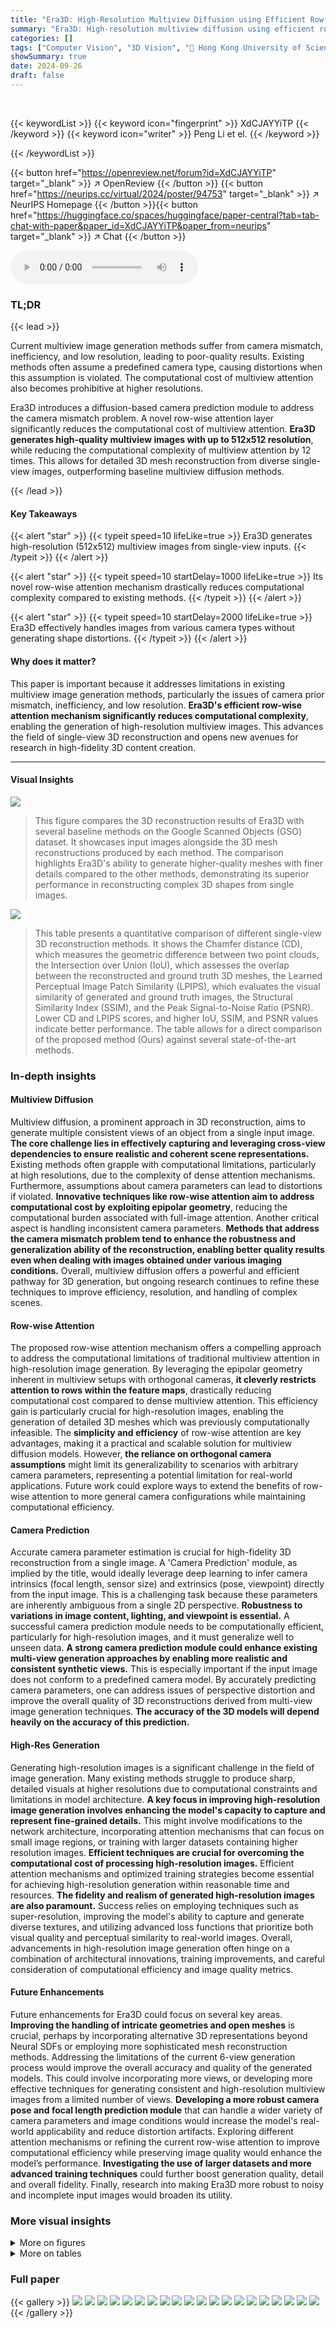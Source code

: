 ```yaml
---
title: "Era3D: High-Resolution Multiview Diffusion using Efficient Row-wise Attention"
summary: "Era3D: High-resolution multiview diffusion using efficient row-wise attention, generates high-quality multiview images from single views, overcoming prior limitations."
categories: []
tags: ["Computer Vision", "3D Vision", "🏢 Hong Kong University of Science and Technology",]
showSummary: true
date: 2024-09-26
draft: false
---
```


<br>

{{< keywordList >}}
{{< keyword icon="fingerprint" >}} XdCJAYYiTP {{< /keyword >}}
{{< keyword icon="writer" >}} Peng Li et el. {{< /keyword >}}
 
{{< /keywordList >}}

{{< button href="https://openreview.net/forum?id=XdCJAYYiTP" target="_blank" >}}
↗ OpenReview
{{< /button >}}
{{< button href="https://neurips.cc/virtual/2024/poster/94753" target="_blank" >}}
↗ NeurIPS Homepage
{{< /button >}}{{< button href="https://huggingface.co/spaces/huggingface/paper-central?tab=tab-chat-with-paper&paper_id=XdCJAYYiTP&paper_from=neurips" target="_blank" >}}
↗ Chat
{{< /button >}}



<audio controls>
    <source src="https://ai-paper-reviewer.com/XdCJAYYiTP/podcast.wav" type="audio/wav">
    Your browser does not support the audio element.
</audio>


### TL;DR


{{< lead >}}

Current multiview image generation methods suffer from camera mismatch, inefficiency, and low resolution, leading to poor-quality results.  Existing methods often assume a predefined camera type, causing distortions when this assumption is violated.  The computational cost of multiview attention also becomes prohibitive at higher resolutions. 

Era3D introduces a diffusion-based camera prediction module to address the camera mismatch problem. A novel row-wise attention layer significantly reduces the computational cost of multiview attention.  **Era3D generates high-quality multiview images with up to 512x512 resolution**, while reducing the computational complexity of multiview attention by 12 times.  This allows for detailed 3D mesh reconstruction from diverse single-view images, outperforming baseline multiview diffusion methods.

{{< /lead >}}


#### Key Takeaways

{{< alert "star" >}}
{{< typeit speed=10 lifeLike=true >}} Era3D generates high-resolution (512x512) multiview images from single-view inputs. {{< /typeit >}}
{{< /alert >}}

{{< alert "star" >}}
{{< typeit speed=10 startDelay=1000 lifeLike=true >}} Its novel row-wise attention mechanism drastically reduces computational complexity compared to existing methods. {{< /typeit >}}
{{< /alert >}}

{{< alert "star" >}}
{{< typeit speed=10 startDelay=2000 lifeLike=true >}} Era3D effectively handles images from various camera types without generating shape distortions. {{< /typeit >}}
{{< /alert >}}

#### Why does it matter?
This paper is important because it addresses limitations in existing multiview image generation methods, particularly the issues of camera prior mismatch, inefficiency, and low resolution.  **Era3D's efficient row-wise attention mechanism significantly reduces computational complexity**, enabling the generation of high-resolution multiview images.  This advances the field of single-view 3D reconstruction and opens new avenues for research in high-fidelity 3D content creation.

------
#### Visual Insights



![](https://ai-paper-reviewer.com/XdCJAYYiTP/figures_1_1.jpg)

> This figure compares the 3D reconstruction results of Era3D with several baseline methods on the Google Scanned Objects (GSO) dataset.  It showcases input images alongside the 3D mesh reconstructions produced by each method.  The comparison highlights Era3D's ability to generate higher-quality meshes with finer details compared to the other methods, demonstrating its superior performance in reconstructing complex 3D shapes from single images.





![](https://ai-paper-reviewer.com/XdCJAYYiTP/tables_8_1.jpg)

> This table presents a quantitative comparison of different single-view 3D reconstruction methods.  It shows the Chamfer distance (CD), which measures the geometric difference between two point clouds, the Intersection over Union (IoU), which assesses the overlap between the reconstructed and ground truth 3D meshes, the Learned Perceptual Image Patch Similarity (LPIPS), which evaluates the visual similarity of generated and ground truth images, the Structural Similarity Index (SSIM), and the Peak Signal-to-Noise Ratio (PSNR). Lower CD and LPIPS scores, and higher IoU, SSIM, and PSNR values indicate better performance.  The table allows for a direct comparison of the proposed method (Ours) against several state-of-the-art methods.





### In-depth insights


#### Multiview Diffusion
Multiview diffusion, a prominent approach in 3D reconstruction, aims to generate multiple consistent views of an object from a single input image.  **The core challenge lies in effectively capturing and leveraging cross-view dependencies to ensure realistic and coherent scene representations.**  Existing methods often grapple with computational limitations, particularly at high resolutions, due to the complexity of dense attention mechanisms.  Furthermore, assumptions about camera parameters can lead to distortions if violated.  **Innovative techniques like row-wise attention aim to address computational cost by exploiting epipolar geometry**, reducing the computational burden associated with full-image attention.  Another critical aspect is handling inconsistent camera parameters. **Methods that address the camera mismatch problem tend to enhance the robustness and generalization ability of the reconstruction, enabling better quality results even when dealing with images obtained under various imaging conditions.** Overall, multiview diffusion offers a powerful and efficient pathway for 3D generation, but ongoing research continues to refine these techniques to improve efficiency, resolution, and handling of complex scenes.

#### Row-wise Attention
The proposed row-wise attention mechanism offers a compelling approach to address the computational limitations of traditional multiview attention in high-resolution image generation.  By leveraging the epipolar geometry inherent in multiview setups with orthogonal cameras, **it cleverly restricts attention to rows within the feature maps**, drastically reducing computational cost compared to dense multiview attention. This efficiency gain is particularly crucial for high-resolution images, enabling the generation of detailed 3D meshes which was previously computationally infeasible.  The **simplicity and efficiency** of row-wise attention are key advantages, making it a practical and scalable solution for multiview diffusion models.  However, **the reliance on orthogonal camera assumptions** might limit its generalizability to scenarios with arbitrary camera parameters, representing a potential limitation for real-world applications. Future work could explore ways to extend the benefits of row-wise attention to more general camera configurations while maintaining computational efficiency.

#### Camera Prediction
Accurate camera parameter estimation is crucial for high-fidelity 3D reconstruction from a single image.  A 'Camera Prediction' module, as implied by the title, would ideally leverage deep learning to infer camera intrinsics (focal length, sensor size) and extrinsics (pose, viewpoint) directly from the input image. This is a challenging task because these parameters are inherently ambiguous from a single 2D perspective.  **Robustness to variations in image content, lighting, and viewpoint is essential.** A successful camera prediction module needs to be computationally efficient, particularly for high-resolution images, and it must generalize well to unseen data.  **A strong camera prediction module could enhance existing multi-view generation approaches by enabling more realistic and consistent synthetic views.**  This is especially important if the input image does not conform to a predefined camera model. By accurately predicting camera parameters, one can address issues of perspective distortion and improve the overall quality of 3D reconstructions derived from multi-view image generation techniques. **The accuracy of the 3D models will depend heavily on the accuracy of this prediction.**

#### High-Res Generation
Generating high-resolution images is a significant challenge in the field of image generation.  Many existing methods struggle to produce sharp, detailed visuals at higher resolutions due to computational constraints and limitations in model architecture.  **A key focus in improving high-resolution image generation involves enhancing the model's capacity to capture and represent fine-grained details.** This might involve modifications to the network architecture, incorporating attention mechanisms that can focus on small image regions, or training with larger datasets containing higher resolution images.  **Efficient techniques are crucial for overcoming the computational cost of processing high-resolution images.** Efficient attention mechanisms and optimized training strategies become essential for achieving high-resolution generation within reasonable time and resources.  **The fidelity and realism of generated high-resolution images are also paramount.**  Success relies on employing techniques such as super-resolution, improving the model's ability to capture and generate diverse textures, and utilizing advanced loss functions that prioritize both visual quality and perceptual similarity to real-world images. Overall, advancements in high-resolution image generation often hinge on a combination of architectural innovations, training improvements, and careful consideration of computational efficiency and image quality metrics.

#### Future Enhancements
Future enhancements for Era3D could focus on several key areas. **Improving the handling of intricate geometries and open meshes** is crucial, perhaps by incorporating alternative 3D representations beyond Neural SDFs or employing more sophisticated mesh reconstruction methods.  Addressing the limitations of the current 6-view generation process would improve the overall accuracy and quality of the generated models. This could involve incorporating more views, or developing more effective techniques for generating consistent and high-resolution multiview images from a limited number of views.  **Developing a more robust camera pose and focal length prediction module** that can handle a wider variety of camera parameters and image conditions would increase the model's real-world applicability and reduce distortion artifacts.  Exploring different attention mechanisms or refining the current row-wise attention to improve computational efficiency while preserving image quality would enhance the model’s performance. **Investigating the use of larger datasets and more advanced training techniques** could further boost generation quality, detail and overall fidelity. Finally, research into making Era3D more robust to noisy and incomplete input images would broaden its utility.


### More visual insights

<details>
<summary>More on figures
</summary>


![](https://ai-paper-reviewer.com/XdCJAYYiTP/figures_1_2.jpg)

> This figure shows the results of Era3D on various single-view images. Given a single image as input, Era3D generates multiple high-resolution (512x512) images from different viewpoints, as if viewed from an orthogonal camera. These generated images can then be used to reconstruct a 3D mesh model using the NeuS method.


![](https://ai-paper-reviewer.com/XdCJAYYiTP/figures_2_1.jpg)

> This figure illustrates three different types of multiview attention mechanisms used in multiview image generation.  (a) shows a dense attention approach, where all features are processed together. (b) and (c) demonstrate the epipolar attention method, that leverages epipolar geometry to reduce computational cost. (d) and (e) show the canonical camera setting and the row-wise attention approach developed in this paper. Row-wise attention takes advantage of aligned epipolar lines and orthogonal cameras in the canonical setting to further optimize computational complexity.


![](https://ai-paper-reviewer.com/XdCJAYYiTP/figures_4_1.jpg)

> This figure shows the overall pipeline of Era3D for 3D mesh reconstruction from a single-view image.  It begins with an input image that may have arbitrary intrinsic and viewpoint parameters.  The EFReg (Elevation and Focal Length Regression) module estimates the camera parameters (elevation and focal length) which are used to guide the multiview diffusion process (MVSD). The MVSD generates high-quality, multiview consistent images and normal maps (in a canonical orthogonal camera setting). Finally, these images are input to the NeuS (Neural Implicit Surface) module, which reconstructs a textured 3D mesh.


![](https://ai-paper-reviewer.com/XdCJAYYiTP/figures_6_1.jpg)

> This figure compares the 3D reconstruction results of different methods on the GSO dataset.  The input images are shown alongside the 3D meshes generated by Wonder3D, LGM, One-2-3-45, Shape-E, and Era3D.  The comparison highlights that Era3D produces significantly more detailed and higher-quality 3D meshes compared to the other methods. This demonstrates Era3D's superiority in reconstructing complex 3D shapes from a single image.


![](https://ai-paper-reviewer.com/XdCJAYYiTP/figures_6_2.jpg)

> This figure compares the novel view synthesis quality achieved by different methods (LGM, Wonder3D, Magic123, and Era3D) on 3D meshes reconstructed from single-view images generated using the SDXL model.  It visually demonstrates the differences in the quality of generated novel views, showcasing the performance of Era3D in terms of detail, realism, and overall visual consistency.


![](https://ai-paper-reviewer.com/XdCJAYYiTP/figures_7_1.jpg)

> This figure compares the 3D reconstruction results of Era3D, Wonder3D, and Unique3D on both the GSO dataset (synthetic objects) and in-the-wild images.  It visually demonstrates Era3D's superior performance in handling perspective distortion.  While other methods produce distorted reconstructions, Era3D generates accurate and visually appealing 3D models even when input images are taken from perspective cameras with varying viewpoints and focal lengths.


![](https://ai-paper-reviewer.com/XdCJAYYiTP/figures_8_1.jpg)

> This ablation study compares the results of the full model (with EFReg) against a model without the Elevation and Focal Length Regression module.  The figure shows that the absence of EFReg leads to distortions and inaccuracies in the generated novel views, whereas including EFReg results in significantly improved quality and detail in the generated images.


![](https://ai-paper-reviewer.com/XdCJAYYiTP/figures_15_1.jpg)

> This figure illustrates the equivalence between orthogonal and perspective camera models used in the paper's experiments. It shows how renderings from both types of cameras can be made similar in size to reduce training bias.  The left panel (a) depicts the setup for an orthogonal camera, where the distance from the camera to the object is determined by the orthogonal scale 's' and focal length 'f'. The middle panel (b) shows the perspective camera setup, where the distance 'd' is calculated as f/s to create a similar image size. The right panel (c) displays renderings of the same object created with different focal lengths (∞, 105mm, 85mm, 50mm, 34mm, 24mm), highlighting the impact of focal length on perspective distortion. The figure is essential for understanding the camera canonicalization method employed in Era3D.


![](https://ai-paper-reviewer.com/XdCJAYYiTP/figures_15_2.jpg)

> This figure illustrates different types of multiview attention layers used in multiview image generation.  It compares dense attention, general camera setting with epipolar attention, canonical camera setting, and the proposed row-wise attention. The key difference highlighted is the computational complexity reduction achieved by the row-wise attention method in the canonical camera setting due to its alignment with image rows, leading to O(N2S3) complexity compared to higher complexities in other methods.


![](https://ai-paper-reviewer.com/XdCJAYYiTP/figures_17_1.jpg)

> This figure shows qualitative comparisons of 3D reconstruction results between Era3D and other state-of-the-art methods (Wonder3D and Unique3D).  The results are presented for both the GSO dataset (Google Scanned Objects) and in-the-wild images.  The comparison highlights Era3D's ability to mitigate the perspective distortion artifacts that affect other methods, especially when dealing with images captured under different camera settings (variable intrinsics and viewpoints).


![](https://ai-paper-reviewer.com/XdCJAYYiTP/figures_17_2.jpg)

> This figure compares the results of Era3D and other state-of-the-art methods on the GSO and in-the-wild datasets. It demonstrates Era3D's ability to generate high-quality multiview images and 3D meshes even when the input images have severe perspective distortions, while other methods suffer from artifacts and inaccuracies. The figure showcases the robustness of Era3D to inconsistent camera intrinsics and demonstrates its ability to improve the quality of 3D reconstruction compared to existing methods.


![](https://ai-paper-reviewer.com/XdCJAYYiTP/figures_19_1.jpg)

> This figure shows additional results of 3D reconstruction from single-view images obtained from the internet.  The left column displays the input images; the subsequent columns display the generated multiview images, normal maps, and final 3D mesh reconstructions.  A variety of objects are shown, demonstrating the model's ability to handle diverse input imagery and generate realistic 3D models.


</details>




<details>
<summary>More on tables
</summary>


![](https://ai-paper-reviewer.com/XdCJAYYiTP/tables_8_2.jpg)
> This table compares the accuracy of elevation and focal length estimation of three different methods: Dino, One-2-3-45, and the proposed method.  The accuracy is evaluated using error and variance for both elevation (in degrees) and normalized focal length. The proposed method shows significantly lower error and variance compared to the baselines.

![](https://ai-paper-reviewer.com/XdCJAYYiTP/tables_9_1.jpg)
> This table compares the memory usage (in gigabytes) and running time (in milliseconds) of three different multiview attention mechanisms: dense, epipolar, and row-wise.  The comparison is made for two image resolutions: 256x256 and 512x512.  It also shows the impact of using the xFormers library for optimization. The row-wise attention method is shown to be significantly more efficient in terms of both memory and time, especially at higher resolution.

![](https://ai-paper-reviewer.com/XdCJAYYiTP/tables_9_2.jpg)
> This table presents a quantitative comparison of the performance of dense and row-wise multiview attention methods at a resolution of 256.  It shows the Chamfer Distance (CD), Intersection over Union (IoU), Learned Perceptual Image Patch Similarity (LPIPS), Peak Signal-to-Noise Ratio (PSNR), and Structural Similarity Index (SSIM). Lower CD and LPIPS values indicate better performance, while higher IoU, PSNR, and SSIM values represent better quality.

![](https://ai-paper-reviewer.com/XdCJAYYiTP/tables_17_1.jpg)
> This table presents a quantitative evaluation of the accuracy of elevation prediction on the Google Scanned Objects (GSO) dataset.  Three methods (Dino, One-2-3-45, and Ours) are compared, showing the predicted elevation (Pred) and the error (Err) for various true elevations (-10°, 0°, 10°, 20°, 30°, 40°).  Additionally, the variance (Var) of the predictions is shown for each method.  The results show that the 'Ours' method demonstrates superior performance with lower error and variance compared to the other methods.

![](https://ai-paper-reviewer.com/XdCJAYYiTP/tables_17_2.jpg)
> This table presents a quantitative comparison of different methods for 3D reconstruction and novel view synthesis.  The metrics used are Chamfer distance (CD), which measures the distance between point clouds, Intersection over Union (IoU), which assesses the overlap between predicted and ground truth volumes, and Learned Perceptual Image Patch Similarity (LPIPS), which evaluates the perceptual similarity of generated images to ground truth images. Lower CD and higher IoU and SSIM values indicate better performance.

![](https://ai-paper-reviewer.com/XdCJAYYiTP/tables_18_1.jpg)
> This table presents a quantitative assessment of image quality and 3D mesh reconstruction accuracy using the Chamfer Distance (CD) metric.  The evaluation considers images generated with different focal lengths (f) and elevation angles (α). The results demonstrate the robustness of the method across varying camera parameters, showcasing its ability to generate high-quality images even under significant focal distortions.

</details>




### Full paper

{{< gallery >}}
<img src="https://ai-paper-reviewer.com/XdCJAYYiTP/1.png" class="grid-w50 md:grid-w33 xl:grid-w25" />
<img src="https://ai-paper-reviewer.com/XdCJAYYiTP/2.png" class="grid-w50 md:grid-w33 xl:grid-w25" />
<img src="https://ai-paper-reviewer.com/XdCJAYYiTP/3.png" class="grid-w50 md:grid-w33 xl:grid-w25" />
<img src="https://ai-paper-reviewer.com/XdCJAYYiTP/4.png" class="grid-w50 md:grid-w33 xl:grid-w25" />
<img src="https://ai-paper-reviewer.com/XdCJAYYiTP/5.png" class="grid-w50 md:grid-w33 xl:grid-w25" />
<img src="https://ai-paper-reviewer.com/XdCJAYYiTP/6.png" class="grid-w50 md:grid-w33 xl:grid-w25" />
<img src="https://ai-paper-reviewer.com/XdCJAYYiTP/7.png" class="grid-w50 md:grid-w33 xl:grid-w25" />
<img src="https://ai-paper-reviewer.com/XdCJAYYiTP/8.png" class="grid-w50 md:grid-w33 xl:grid-w25" />
<img src="https://ai-paper-reviewer.com/XdCJAYYiTP/9.png" class="grid-w50 md:grid-w33 xl:grid-w25" />
<img src="https://ai-paper-reviewer.com/XdCJAYYiTP/10.png" class="grid-w50 md:grid-w33 xl:grid-w25" />
<img src="https://ai-paper-reviewer.com/XdCJAYYiTP/11.png" class="grid-w50 md:grid-w33 xl:grid-w25" />
<img src="https://ai-paper-reviewer.com/XdCJAYYiTP/12.png" class="grid-w50 md:grid-w33 xl:grid-w25" />
<img src="https://ai-paper-reviewer.com/XdCJAYYiTP/13.png" class="grid-w50 md:grid-w33 xl:grid-w25" />
<img src="https://ai-paper-reviewer.com/XdCJAYYiTP/14.png" class="grid-w50 md:grid-w33 xl:grid-w25" />
<img src="https://ai-paper-reviewer.com/XdCJAYYiTP/15.png" class="grid-w50 md:grid-w33 xl:grid-w25" />
<img src="https://ai-paper-reviewer.com/XdCJAYYiTP/16.png" class="grid-w50 md:grid-w33 xl:grid-w25" />
<img src="https://ai-paper-reviewer.com/XdCJAYYiTP/17.png" class="grid-w50 md:grid-w33 xl:grid-w25" />
<img src="https://ai-paper-reviewer.com/XdCJAYYiTP/18.png" class="grid-w50 md:grid-w33 xl:grid-w25" />
<img src="https://ai-paper-reviewer.com/XdCJAYYiTP/19.png" class="grid-w50 md:grid-w33 xl:grid-w25" />
<img src="https://ai-paper-reviewer.com/XdCJAYYiTP/20.png" class="grid-w50 md:grid-w33 xl:grid-w25" />
{{< /gallery >}}